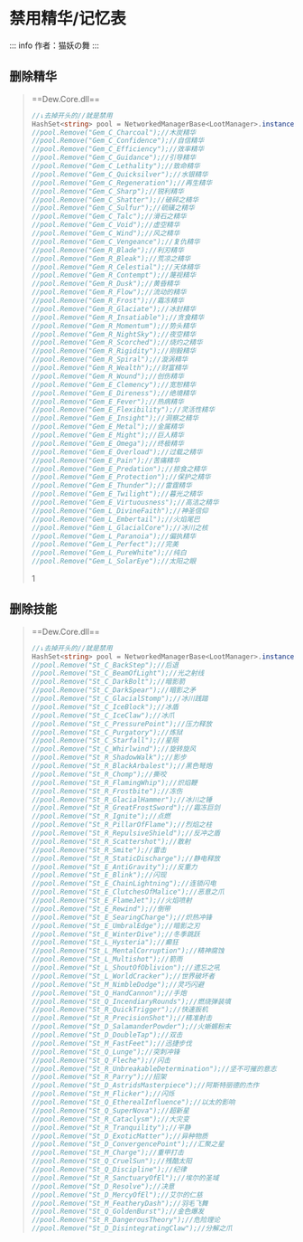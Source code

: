 # 禁用精华/记忆表
::: info
作者：猫妖の舞
:::

## 删除精华

> ==Dew.Core.dll==
>
> [^Loot_Gem.SelectGemAndQuality]: 编辑方法/类
>
> ```C#
> //↓去掉开头的//就是禁用
> HashSet<string> pool = NetworkedManagerBase<LootManager>.instance.poolGemsByRarity[**rarity**];
> //pool.Remove("Gem_C_Charcoal");//木炭精华
> //pool.Remove("Gem_C_Confidence");//自信精华
> //pool.Remove("Gem_C_Efficiency");//效率精华
> //pool.Remove("Gem_C_Guidance");//引导精华
> //pool.Remove("Gem_C_Lethality");//致命精华
> //pool.Remove("Gem_C_Quicksilver");//水银精华
> //pool.Remove("Gem_C_Regeneration");//再生精华
> //pool.Remove("Gem_C_Sharp");//锐利精华
> //pool.Remove("Gem_C_Shatter");//破碎之精华
> //pool.Remove("Gem_C_Sulfur");//硫磺之精华
> //pool.Remove("Gem_C_Talc");//滑石之精华
> //pool.Remove("Gem_C_Void");//虚空精华
> //pool.Remove("Gem_C_Wind");//风之精华
> //pool.Remove("Gem_C_Vengeance");//复仇精华
> //pool.Remove("Gem_R_Blade");//利刃精华
> //pool.Remove("Gem_R_Bleak");//荒凉之精华
> //pool.Remove("Gem_R_Celestial");//天体精华
> //pool.Remove("Gem_R_Contempt");//蔑视精华
> //pool.Remove("Gem_R_Dusk");//黄昏精华
> //pool.Remove("Gem_R_Flow");//流动的精华
> //pool.Remove("Gem_R_Frost");//霜冻精华
> //pool.Remove("Gem_R_Glaciate");//冰封精华
> //pool.Remove("Gem_R_Insatiable");//贪食精华
> //pool.Remove("Gem_R_Momentum");//势头精华
> //pool.Remove("Gem_R_NightSky");//夜空精华
> //pool.Remove("Gem_R_Scorched");//烧灼之精华
> //pool.Remove("Gem_R_Rigidity");//刚毅精华
> //pool.Remove("Gem_R_Spiral");//漩涡精华
> //pool.Remove("Gem_R_Wealth");//财富精华
> //pool.Remove("Gem_R_Wound");//创伤精华
> //pool.Remove("Gem_E_Clemency");//宽恕精华
> //pool.Remove("Gem_E_Direness");//绝境精华
> //pool.Remove("Gem_E_Fever");//热病精华
> //pool.Remove("Gem_E_Flexibility");//灵活性精华
> //pool.Remove("Gem_E_Insight");//洞察之精华
> //pool.Remove("Gem_E_Metal");//金属精华
> //pool.Remove("Gem_E_Might");//巨人精华
> //pool.Remove("Gem_E_Omega");//终极精华
> //pool.Remove("Gem_E_Overload");//过载之精华
> //pool.Remove("Gem_E_Pain");//苦痛精华
> //pool.Remove("Gem_E_Predation");//掠食之精华
> //pool.Remove("Gem_E_Protection");//保护之精华
> //pool.Remove("Gem_E_Thunder");//雷霆精华
> //pool.Remove("Gem_E_Twilight");//暮光之精华
> //pool.Remove("Gem_E_Virtuousness");//高洁之精华
> //pool.Remove("Gem_L_DivineFaith");//神圣信仰
> //pool.Remove("Gem_L_Embertail");//火焰尾巴
> //pool.Remove("Gem_L_GlacialCore");//冰川之核
> //pool.Remove("Gem_L_Paranoia");//偏执精华
> //pool.Remove("Gem_L_Perfect");//完美
> //pool.Remove("Gem_L_PureWhite");//纯白
> //pool.Remove("Gem_L_SolarEye");//太阳之眼
> ```
>
> 1

## 删除技能

> ==Dew.Core.dll==
>
> [^Loot_Skill.SelectSkillAndLevel]: 编辑方法
>
> ```c#
> //↓去掉开头的//就是禁用
> HashSet<string> pool = NetworkedManagerBase<LootManager>.instance.poolSkillsByRarity[rarity];
> //pool.Remove("St_C_BackStep");//后退
> //pool.Remove("St_C_BeamOfLight");//光之射线
> //pool.Remove("St_C_DarkBolt");//暗影箭
> //pool.Remove("St_C_DarkSpear");//暗影之矛
> //pool.Remove("St_C_GlacialStomp");//冰川践踏
> //pool.Remove("St_C_IceBlock");//冰盾
> //pool.Remove("St_C_IceClaw");//冰爪
> //pool.Remove("St_C_PressurePoint");//压力释放
> //pool.Remove("St_C_Purgatory");//炼狱
> //pool.Remove("St_C_Starfall");//星陨
> //pool.Remove("St_C_Whirlwind");//旋转旋风
> //pool.Remove("St_R_ShadowWalk");//影步
> //pool.Remove("St_R_BlackArbalest");//黑色弩炮
> //pool.Remove("St_R_Chomp");//撕咬
> //pool.Remove("St_R_FlamingWhip");//炽焰鞭
> //pool.Remove("St_R_Frostbite");//冻伤
> //pool.Remove("St_R_GlacialHammer");//冰川之锤
> //pool.Remove("St_R_GreatFrostSword");//霜冻巨剑
> //pool.Remove("St_R_Ignite");//点燃
> //pool.Remove("St_R_PillarOfFlame");//烈焰之柱
> //pool.Remove("St_R_RepulsiveShield");//反冲之盾
> //pool.Remove("St_R_Scattershot");//散射
> //pool.Remove("St_R_Smite");//雷击
> //pool.Remove("St_R_StaticDischarge");//静电释放
> //pool.Remove("St_E_AntiGravity");//反重力
> //pool.Remove("St_E_Blink");//闪现
> //pool.Remove("St_E_ChainLightning");//连锁闪电
> //pool.Remove("St_E_ClutchesOfMalice");//恶意之爪
> //pool.Remove("St_E_FlameJet");//火焰喷射
> //pool.Remove("St_E_Rewind");//倒带
> //pool.Remove("St_E_SearingCharge");//炽热冲锋
> //pool.Remove("St_E_UmbralEdge");//暗影之刃
> //pool.Remove("St_E_WinterDive");//冬季跳跃
> //pool.Remove("St_L_Hysteria");//癫狂
> //pool.Remove("St_L_MentalCorruption");//精神腐蚀
> //pool.Remove("St_L_Multishot");//箭雨
> //pool.Remove("St_L_ShoutOfOblivion");//遗忘之吼
> //pool.Remove("St_L_WorldCracker");//世界破坏者
> //pool.Remove("St_M_NimbleDodge");//灵巧闪避
> //pool.Remove("St_Q_HandCannon");//手炮
> //pool.Remove("St_Q_IncendiaryRounds");//燃烧弹装填
> //pool.Remove("St_R_QuickTrigger");//快速扳机
> //pool.Remove("St_R_PrecisionShot");//精准射击
> //pool.Remove("St_D_SalamanderPowder");//火蜥蜴粉末
> //pool.Remove("St_D_DoubleTap");//双击
> //pool.Remove("St_M_FastFeet");//迅捷步伐
> //pool.Remove("St_Q_Lunge");//突刺冲锋
> //pool.Remove("St_Q_Fleche");//闪击
> //pool.Remove("St_R_UnbreakableDetermination");//坚不可摧的意志
> //pool.Remove("St_R_Parry");//招架
> //pool.Remove("St_D_AstridsMasterpiece");//阿斯特丽德的杰作
> //pool.Remove("St_M_Flicker");//闪烁
> //pool.Remove("St_Q_EtherealInfluence");//以太的影响
> //pool.Remove("St_Q_SuperNova");//超新星
> //pool.Remove("St_R_Cataclysm");//大灾变
> //pool.Remove("St_R_Tranquility");//平静
> //pool.Remove("St_D_ExoticMatter");//异种物质
> //pool.Remove("St_D_ConvergencePoint");//汇聚之星
> //pool.Remove("St_M_Charge");//重甲打击
> //pool.Remove("St_Q_CruelSun");//残酷太阳
> //pool.Remove("St_Q_Discipline");//纪律
> //pool.Remove("St_R_SanctuaryOfEl");//埃尔的圣域
> //pool.Remove("St_D_Resolve");//决意
> //pool.Remove("St_D_MercyOfEl");//艾尔的仁慈
> //pool.Remove("St_M_FeatheryDash");//羽毛飞舞
> //pool.Remove("St_Q_GoldenBurst");//金色爆发
> //pool.Remove("St_R_DangerousTheory");//危险理论
> //pool.Remove("St_D_DisintegratingClaw");//分解之爪
> ```